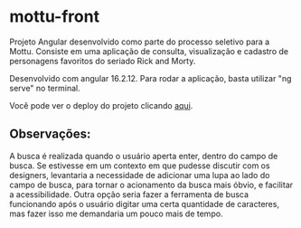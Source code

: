 # mottu-front
Projeto Angular desenvolvido como parte do processo seletivo para a Mottu. Consiste em uma aplicação de consulta, visualização e cadastro de personagens favoritos do seriado Rick and Morty.

Desenvolvido com angular 16.2.12. Para rodar a aplicação, basta utilizar "ng serve" no terminal.

Você pode ver o deploy do projeto clicando [aqui](https://mateus271.github.io/mottu-front/).


## Observações:

A busca é realizada quando o usuário aperta enter, dentro do campo de busca. Se estivesse em um contexto em que pudesse discutir com os designers, levantaria a necessidade de adicionar uma lupa ao lado do campo de busca, para tornar o acionamento da busca mais óbvio, e facilitar a acessibilidade. Outra opção seria fazer a ferramenta de busca funcionando após o usuário digitar uma certa quantidade de caracteres, mas fazer isso me demandaria um pouco mais de tempo.